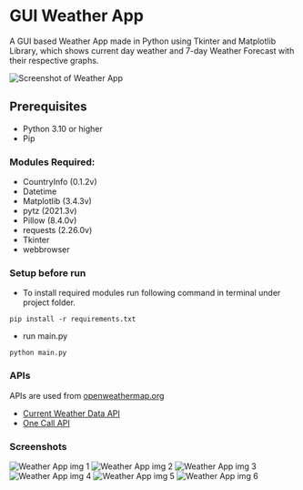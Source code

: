 
# GUI Weather App

A GUI based Weather App made in Python using Tkinter and Matplotlib Library, which shows current day weather and 7-day Weather Forecast with their respective graphs.

![Screenshot of Weather App](https://github.com/Param302/Weather-App-GUI/blob/main/previews/weather%20app%20gui.gif)

## Prerequisites
- Python 3.10 or higher
- Pip

### Modules Required:
- CountryInfo (0.1.2v)
- Datetime
- Matplotlib (3.4.3v)
- pytz (2021.3v)
- Pillow (8.4.0v)
- requests (2.26.0v)
- Tkinter
- webbrowser

### Setup before run
- To install required modules run following command in terminal under project folder.
```
pip install -r requirements.txt
```
- run main.py
```
python main.py
```

### APIs
APIs are used from [openweathermap.org](https://openweathermap.org/)
- [Current Weather Data API](https://openweathermap.org/current)
- [One Call API](https://openweathermap.org/api/one-call-api)

### Screenshots
![Weather App img 1](https://github.com/Param302/GUI-Weather-App/blob/main/previews/small%201.jpg)
![Weather App img 2](https://github.com/Param302/GUI-Weather-App/blob/main/previews/big%201.jpg)
![Weather App img 3](https://github.com/Param302/GUI-Weather-App/blob/main/previews/small%202.jpg)
![Weather App img 4](https://github.com/Param302/GUI-Weather-App/blob/main/previews/big%203.jpg)
![Weather App img 5](https://github.com/Param302/GUI-Weather-App/blob/main/previews/info%203.jpg)
![Weather App img 6](https://github.com/Param302/GUI-Weather-App/blob/main/previews/settings%20unit%20changed.jpg)
